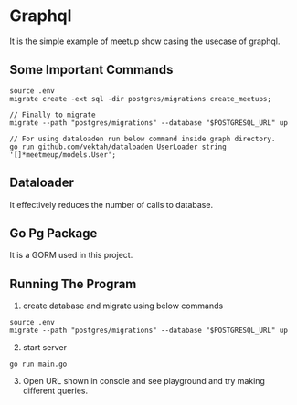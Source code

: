 # Graphql

It is the simple example of meetup show casing the usecase of graphql. 


## Some Important Commands

```
source .env
migrate create -ext sql -dir postgres/migrations create_meetups;

// Finally to migrate
migrate --path "postgres/migrations" --database "$POSTGRESQL_URL" up

// For using dataloaden run below command inside graph directory.
go run github.com/vektah/dataloaden UserLoader string '[]*meetmeup/models.User';
```

## Dataloader

It effectively reduces the number of calls to database.

## Go Pg Package

It is a GORM used in this project.

## Running The Program

1. create database and migrate using below commands

```
source .env
migrate --path "postgres/migrations" --database "$POSTGRESQL_URL" up
```

2. start server

```
go run main.go
```

3. Open URL shown in console and see playground and try making different queries.